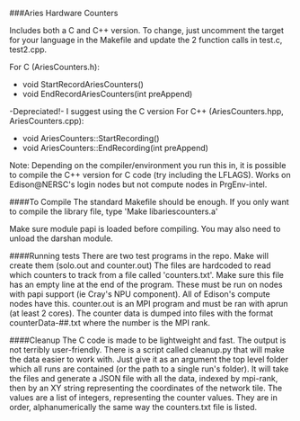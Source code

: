 ###Aries Hardware Counters

Includes both a C and C++ version. To change, just uncomment the target for your language in the Makefile and update the 2 function calls in test.c, test2.cpp.

For C (AriesCounters.h):

 * void StartRecordAriesCounters()
 * void EndRecordAriesCounters(int preAppend)

-Depreciated!- I suggest using the C version
For C++ (AriesCounters.hpp, AriesCounters.cpp):

 * void AriesCounters::StartRecording()
 * void AriesCounters::EndRecording(int preAppend)

Note: Depending on the compiler/environment you run this in, it is possible to compile the C++ version for C code (try including the LFLAGS). Works on Edison@NERSC's login nodes but not compute nodes in PrgEnv-intel.

####To Compile
The standard Makefile should be enough. If you only want to compile the library file, type 'Make libariescounters.a'

Make sure module papi is loaded before compiling. You may also need to unload the darshan module.

####Running tests
There are two test programs in the repo. Make will create them (solo.out and counter.out)
The files are hardcoded to read which counters to track from a file called 'counters.txt'. Make sure this file has an empty line at the end of the program.
These must be run on nodes with papi support (ie Cray's NPU component). All of Edison's compute nodes have this.
counter.out is an MPI program and must be ran with aprun (at least 2 cores). The counter data is dumped into files with the format counterData-##.txt where the number is the MPI rank.

####Cleanup
The C code is made to be lightweight and fast. The output is not terribly user-friendly. There is a script called cleanup.py that will make the data easier to work with. Just give it as an argument the top level folder which all runs are contained (or the path to a single run's folder). It will take the files and generate a JSON file with all the data, indexed by mpi-rank, then by an XY string representing the coordinates of the network tile. The values are a list of integers, representing the counter values. They are in order, alphanumerically the same way the counters.txt file is listed.
